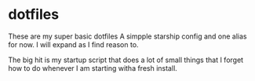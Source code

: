 # dotfiles
These are my super basic dotfiles
A simpple starship config and one alias for now. I will expand as I find reason to.

The big hit is my startup script that does a lot of small things that I forget how to do whenever I am starting witha fresh install.
